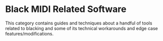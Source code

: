 # Black MIDI Related Software

This category contains guides and techniques about a handful of tools related
to blacking and some of its technical workarounds and edge case
features/modifications.